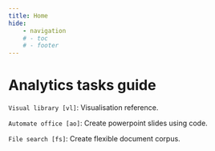 ```yaml
---
title: Home
hide:
    - navigation
    # - toc
    # - footer
---
```



# Analytics tasks guide


`Visual library [vl]`: Visualisation reference.

`Automate office [ao]`: Create powerpoint slides using code.

`File search [fs]`: Create flexible document corpus.
